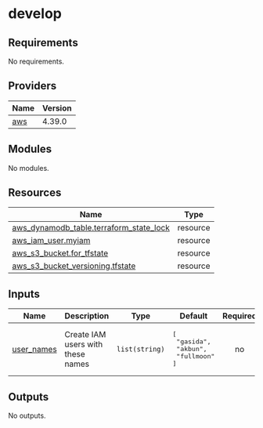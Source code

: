 # develop

<!-- BEGINNING OF PRE-COMMIT-TERRAFORM DOCS HOOK -->
## Requirements

No requirements.

## Providers

| Name | Version |
|------|---------|
| <a name="provider_aws"></a> [aws](#provider\_aws) | 4.39.0 |

## Modules

No modules.

## Resources

| Name | Type |
|------|------|
| [aws_dynamodb_table.terraform_state_lock](https://registry.terraform.io/providers/hashicorp/aws/latest/docs/resources/dynamodb_table) | resource |
| [aws_iam_user.myiam](https://registry.terraform.io/providers/hashicorp/aws/latest/docs/resources/iam_user) | resource |
| [aws_s3_bucket.for_tfstate](https://registry.terraform.io/providers/hashicorp/aws/latest/docs/resources/s3_bucket) | resource |
| [aws_s3_bucket_versioning.tfstate](https://registry.terraform.io/providers/hashicorp/aws/latest/docs/resources/s3_bucket_versioning) | resource |

## Inputs

| Name | Description | Type | Default | Required |
|------|-------------|------|---------|:--------:|
| <a name="input_user_names"></a> [user\_names](#input\_user\_names) | Create IAM users with these names | `list(string)` | <pre>[<br>  "gasida",<br>  "akbun",<br>  "fullmoon"<br>]</pre> | no |

## Outputs

No outputs.
<!-- END OF PRE-COMMIT-TERRAFORM DOCS HOOK -->
